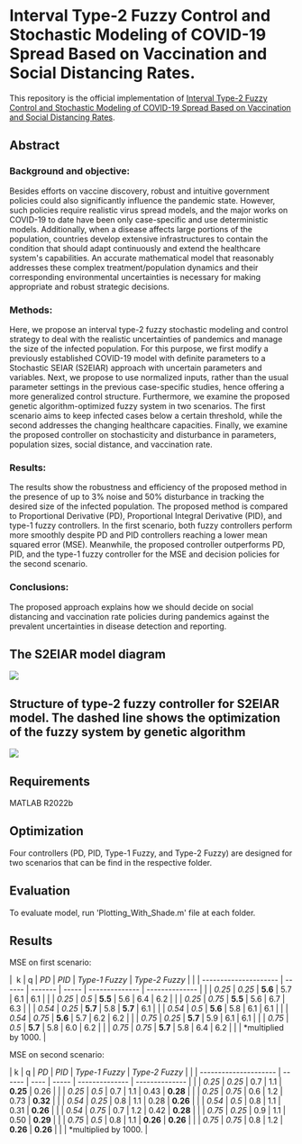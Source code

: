 # Interval Type-2 Fuzzy Control and Stochastic Modeling of COVID-19 Spread Based on Vaccination and Social Distancing Rates.

This repository is the official implementation of [Interval Type-2 Fuzzy Control and Stochastic Modeling of COVID-19 Spread Based on Vaccination and Social Distancing Rates]().

## Abstract

### Background and objective: 
Besides efforts on vaccine discovery, robust and intuitive government policies could also significantly influence the pandemic state. However, such policies require realistic virus spread models, and the major works on COVID-19 to date have been only case-specific and use deterministic models. Additionally, when a disease affects large portions of the population, countries develop extensive infrastructures to contain the condition that should adapt continuously and extend the healthcare system's capabilities. An accurate mathematical model that reasonably addresses these complex treatment/population dynamics and their corresponding environmental uncertainties is necessary for making appropriate and robust strategic decisions.

### Methods: 
Here, we propose an interval type-2 fuzzy stochastic modeling and control strategy to deal with the realistic uncertainties of pandemics and manage the size of the infected population. For this purpose, we first modify a previously established COVID-19 model with definite parameters to a Stochastic SEIAR (S2EIAR) approach with uncertain parameters and variables. Next, we propose to use normalized inputs, rather than the usual parameter settings in the previous case-specific studies, hence offering a more generalized control structure. Furthermore, we examine the proposed genetic algorithm-optimized fuzzy system in two scenarios. The first scenario aims to keep infected cases below a certain threshold, while the second addresses the changing healthcare capacities. Finally, we examine the proposed controller on stochasticity and disturbance in parameters, population sizes, social distance, and vaccination rate. 

### Results: 
The results show the robustness and efficiency of the proposed method in the presence of up to 3% noise and 50% disturbance in tracking the desired size of the infected population. The proposed method is compared to Proportional Derivative (PD), Proportional Integral Derivative (PID), and type-1 fuzzy controllers. In the first scenario, both fuzzy controllers perform more smoothly despite PD and PID controllers reaching a lower mean squared error (MSE). Meanwhile, the proposed controller outperforms PD, PID, and the type-1 fuzzy controller for the MSE and decision policies for the second scenario.

### Conclusions: 
The proposed approach explains how we should decide on social distancing and vaccination rate policies during pandemics against the prevalent uncertainties in disease detection and reporting.

## The S2EIAR model diagram
![](https://salehiali.ir/wp-content/uploads/2023/02/SEIAR-model-V4-Jan-23-2022-scaled.jpg)
## Structure of type-2 fuzzy controller for S2EIAR model. The dashed line shows the optimization of the fuzzy system by genetic algorithm
![](https://salehiali.ir/wp-content/uploads/2023/02/control-block-7.jpg)

## Requirements

MATLAB R2022b

## Optimization

Four controllers (PD, PID, Type-1 Fuzzy, and Type-2 Fuzzy) are designed for two scenarios that can be find in the respective folder.

## Evaluation

To evaluate model, run 'Plotting_With_Shade.m' file at each folder.

## Results

MSE on first scenario:

|  k                    | q      | _PD_    | _PID_ | _Type-1 Fuzzy_ | _Type-2 Fuzzy_ |  |
| --------------------- | ------ | ------- | ----- | -------------- | -------------- |  |
| _0.25_                | _0.25_ | **5.6** | 5.7   | 6.1            | 6.1            |  |
| _0.25_                | _0.5_  | **5.5** | 5.6   | 6.4            | 6.2            |  |
| _0.25_                | _0.75_ | **5.5** | 5.6   | 6.7            | 6.3            |  |
| _0.54_                | _0.25_ | **5.7** | 5.8   | **5.7**        | 6.1            |  |
| _0.54_                | _0.5_  | **5.6** | 5.8   | 6.1            | 6.1            |  |
| _0.54_                | _0.75_ | **5.6** | 5.7   | 6.2            | 6.2            |  |
| _0.75_                | _0.25_ | **5.7** | 5.9   | 6.1            | 6.1            |  |
| _0.75_                | _0.5_  | **5.7** | 5.8   | 6.0            | 6.2            |  |
| _0.75_                | _0.75_ | **5.7** | 5.8   | 6.4            | 6.2            |  |
| \*multiplied by 1000. |

MSE on second scenario:

|  k                    |  q     | _PD_ | _PID_ | _Type-1 Fuzzy_ | _Type-2 Fuzzy_ |  |
| --------------------- | ------ | ---- | ----- | -------------- | -------------- |  |
| _0.25_                | _0.25_ | 0.7  | 1.1   | **0.25**       | 0.26           |  |
| _0.25_                | _0.5_  | 0.7  | 1.1   | 0.43           | **0.28**       |  |
| _0.25_                | _0.75_ | 0.6  | 1.2   | 0.73           | **0.32**       |  |
| _0.54_                | _0.25_ | 0.8  | 1.1   | 0.28           | **0.26**       |  |
| _0.54_                | _0.5_  | 0.8  | 1.1   | 0.31           | **0.26**       |  |
| _0.54_                | _0.75_ | 0.7  | 1.2   | 0.42           | **0.28**       |  |
| _0.75_                | _0.25_ | 0.9  | 1.1   | 0.50           | **0.29**       |  |
| _0.75_                | _0.5_  | 0.8  | 1.1   | **0.26**       | **0.26**       |  |
| _0.75_                | _0.75_ | 0.8  | 1.2   | **0.26**       | **0.26**       |  |
| \*multiplied by 1000. |
